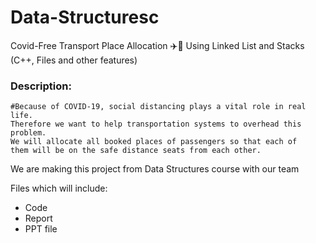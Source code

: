 # Data-Structuresc 
Covid-Free Transport Place Allocation ✈️🚉
Using Linked List and Stacks (C++, Files and other features)

### Description: 
    #Because of COVID-19, social distancing plays a vital role in real life. 
    Therefore we want to help transportation systems to overhead this problem. 
    We will allocate all booked places of passengers so that each of 
    them will be on the safe distance seats from each other.
    

We are making this project from Data Structures course with our team 

Files which will include:
   - Code
   - Report
   - PPT file 
    

